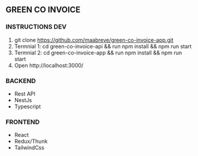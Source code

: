 ## GREEN CO INVOICE

### INSTRUCTIONS DEV

1. git clone https://github.com/maabreve/green-co-invoice-app.git
2. Termnial 1: cd green-co-invoice-api && run npm install && npm run start
3. Termnial 2: cd green-co-invoice-app && run npm install && npm run start
4. Open http://localhost:3000/

### BACKEND

- Rest API
- NestJs
- Typescript

### FRONTEND

- React
- Redux/Thunk
- TailwindCss

